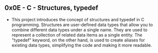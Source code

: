 ## 0x0E - C - Structures, typedef

- This project introduces the concept of structures and typedef in C programming. Structures are user-defined data types that allow you to combine different data types under a single name. They are used to represent a collection of related data items as a single entity. The "typedef" keyword, on the other hand, is used to create aliases for existing data types, simplifying the code and making it more readable.
